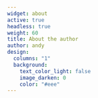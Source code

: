 ```yaml
---
widget: about
active: true
headless: true
weight: 60
title: About the author
author: andy
design:
  columns: "1"
  background:
    text_color_light: false
    image_darken: 0
    color: "#eee"
---
```

